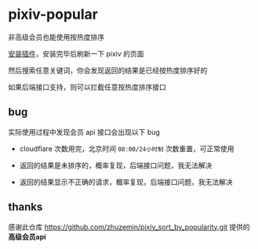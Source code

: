 <!--
 * @Date: 2021-03-14 17:01:02
 * @LastEditors: lisonge
 * @Author: lisonge
 * @LastEditTime: 2021-05-05 01:01:11
-->

# pixiv-popular

非高级会员也能使用按热度排序

[安装插件](https://greasyfork.org/zh-CN/scripts/423826)，安装完毕后刷新一下 pixiv 的页面

然后搜索任意关键词，你会发现返回的结果是已经按热度排序好的

如果后端接口支持，则可以拦截任意按热度排序接口

## bug

实际使用过程中发现会员 api 接口会出现以下 bug

- cloudflare 次数用完，北京时间 `08:00/24小时制` 次数重置，可正常使用

- 返回的结果是未排序的，概率复现，后端接口问题，我无法解决

- 返回的结果显示不正确的请求，概率复现，后端接口问题，我无法解决

## thanks

感谢此仓库 <https://github.com/zhuzemin/pixiv_sort_by_popularity.git> 提供的**高级会员api**
